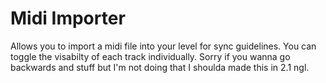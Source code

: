 # Midi Importer

Allows you to import a midi file into your level for sync guidelines. 
You can toggle the visabilty of each track individually.
Sorry if you wanna go backwards and stuff but I'm not doing that I shoulda made this in 2.1 ngl.

